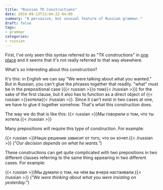 ```yaml
---
title: "Russian TK Constructions"
date: 2019-09-13T13:04:22-04:00
summary: "A pervasive, but unusual feature of Russian grammar."
draft: false
tags:
- grammar
categories:
- russian
---
```

First, I've only seen this syntax referred to as "TK constructions" in [one place](https://www.alphadictionary.com/rusgrammar/tk.html) and it seems that it's not really referred to that way elsewhere.

What's so interesting about this construction?

It's this: in English we can say "We were talking about what you wanted." But in Russian, you can't glue the phrases together that readily. "what" must be in the prepositional case ({{< russian >}}о том{{< /russian >}}) for the sake of the first clause, but it also has to function as a direct object of {{< russian >}}хотела{{< /russian >}}. Since it can't exist in two cases at one, we have to glue it together somehow. That's what this construction does.

The way we do that is like this: {{< russian >}}Мы говорили о том, что ты хотела.{{< /russian >}}

Many prepositions will require this type of construction. For example:

{{< russian >}}Наше решение зависит от того, что он хочет.{{< /russian >}} (_"Our decision depends on what he wants."_)

These constructions can get quite complicated with two prepositions in two different clauses referring to the same thing appearing in two different cases. For example:

{{< russian >}}Мы думали о том, на чём вы вчера настаивали.{{< /russian >}} (_"We were thinking about what you were insisting on yesterday."_)